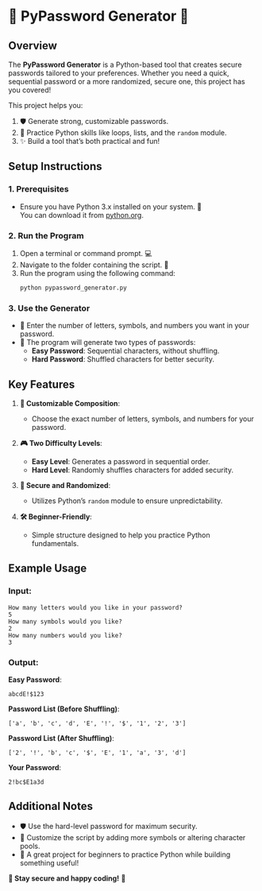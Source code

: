 # 🔐 **PyPassword Generator** 🎉

## Overview  
The **PyPassword Generator** is a Python-based tool that creates secure passwords tailored to your preferences. Whether you need a quick, sequential password or a more randomized, secure one, this project has you covered!

This project helps you:
1. 🛡️ Generate strong, customizable passwords.  
2. 🎲 Practice Python skills like loops, lists, and the `random` module.  
3. ✨ Build a tool that’s both practical and fun!

## Setup Instructions  

### 1. Prerequisites  
- Ensure you have Python 3.x installed on your system. 🐍  
  You can download it from [python.org](https://www.python.org/).

### 2. Run the Program  
1. Open a terminal or command prompt. 💻  
2. Navigate to the folder containing the script. 📂  
3. Run the program using the following command:  
   ```bash
   python pypassword_generator.py
   ```

### 3. Use the Generator  
- 📝 Enter the number of letters, symbols, and numbers you want in your password.  
- 🔐 The program will generate two types of passwords:
  - **Easy Password**: Sequential characters, without shuffling.  
  - **Hard Password**: Shuffled characters for better security.  

## Key Features  

1. **🔢 Customizable Composition**:  
   - Choose the exact number of letters, symbols, and numbers for your password.  

2. **🎮 Two Difficulty Levels**:  
   - **Easy Level**: Generates a password in sequential order.  
   - **Hard Level**: Randomly shuffles characters for added security.  

3. **🎲 Secure and Randomized**:  
   - Utilizes Python’s `random` module to ensure unpredictability.  

4. **🛠️ Beginner-Friendly**:  
   - Simple structure designed to help you practice Python fundamentals.  

## Example Usage  

### Input:  
```plaintext
How many letters would you like in your password?
5
How many symbols would you like?
2
How many numbers would you like?
3
```

### Output:  

**Easy Password**:  
```plaintext
abcdE!$123
```

**Password List (Before Shuffling)**:  
```plaintext
['a', 'b', 'c', 'd', 'E', '!', '$', '1', '2', '3']
```

**Password List (After Shuffling)**:  
```plaintext
['2', '!', 'b', 'c', '$', 'E', '1', 'a', '3', 'd']
```

**Your Password**:  
```plaintext
2!bc$E1a3d
```

## Additional Notes  

- 🛡️ Use the hard-level password for maximum security.  
- 🔧 Customize the script by adding more symbols or altering character pools.  
- 🐣 A great project for beginners to practice Python while building something useful!  

**🔐 Stay secure and happy coding!** 🎉